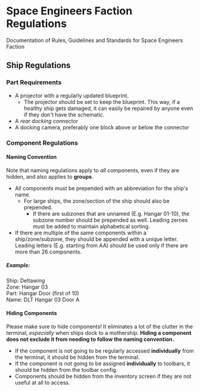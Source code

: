 # Space Engineers Faction Regulations
Documentation of Rules, Guidelines and Standards for Space Engineers Faction
## Ship Regulations
### Part Requirements
* A projector with a regularly updated blueprint.
  * The projector should be set to keep the blueprint. This way, if a healthy ship gets damaged, it can easily be repaired by anyone even if they don't have the schematic.
* A *rear docking* connector
* A docking camera, preferably one block above or below the connector
### Component Regulations
#### Naming Convention
Note that naming regulations apply to *all* components, even if they are hidden, and also applies to **groups**.
* All components must be prepended with an abbreviation for the ship's name.
  * For large ships, the zone/section of the ship should also be prepended.
    * If there are subzones that are unnamed (E.g. Hangar 01-10), the subzone number should be prepended as well. Leading zeroes must be added to maintain alphabetical sorting.  
* If there are multiple of the same components within a ship/zone/subzone, they should be appended with a unique letter. Leading letters (E.g. starting from AA) should be used only if there are more than 26 components.
##### Example:
Ship: Deltawing  
Zone: Hangar 03  
Part: Hangar Door (first of 10)  
Name: DLT Hangar 03 Door A  
#### Hiding Components
Please make sure to hide components! It eliminates a lot of the clutter in the terminal, *especially* when ships dock to a mothership. **Hiding a component does not exclude it from needing to follow the naming convention.**
* If the component is not going to be regularly accessed **individually** from the terminal, it should be hidden from the terminal.
* If the component is not going to be assigned **individually** to toolbars, it should be hidden from the toolbar config.
* Components should be hidden from the inventory screen if they are not useful at all to access.
